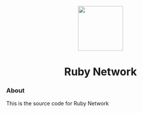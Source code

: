 <p align="center">
<img width="120px" src="https://user-images.githubusercontent.com/73721704/210157935-6aa8ec46-6fa4-4dd5-956f-6bfe351de42c.png">
</p>

<h1 align="center">Ruby Network</h1>

### About

This is the source code for Ruby Network
